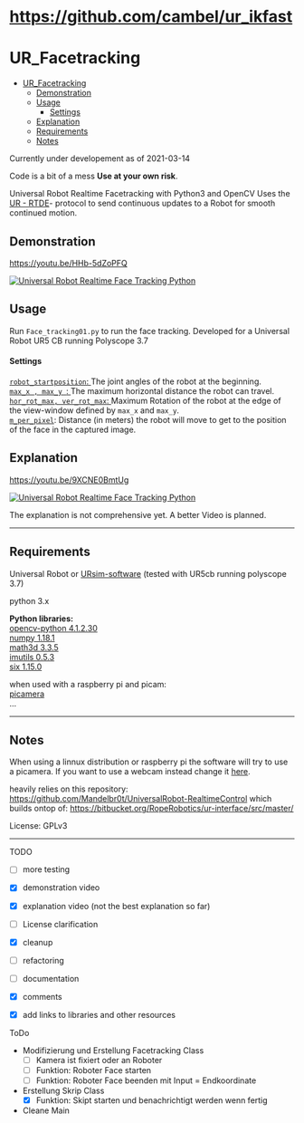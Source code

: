 # https://github.com/cambel/ur_ikfast

# UR_Facetracking

- [UR_Facetracking](#ur_facetracking)
  - [Demonstration](#demonstration)
  - [Usage](#usage)
      - [Settings](#settings)
  - [Explanation](#explanation)
  - [Requirements](#requirements)
  - [Notes](#notes)

Currently under developement as of 2021-03-14

Code is a bit of a mess **Use at your own risk**. 


 Universal Robot Realtime Facetracking with Python3 and OpenCV
 Uses the [UR - RTDE](https://www.universal-robots.com/how-tos-and-faqs/how-to/ur-how-tos/real-time-data-exchange-rtde-guide-22229/)- protocol to send continuous updates to a Robot for smooth continued motion.

## Demonstration
https://youtu.be/HHb-5dZoPFQ

[![Universal Robot Realtime Face Tracking Python](UR_Facetracking_Demo.jpg)](https://youtu.be/HHb-5dZoPFQ)

## Usage

Run `Face_tracking01.py` to run the face tracking.
Developed for a Universal Robot UR5 CB running Polyscope 3.7

#### Settings

[ `robot_startposition`: ](https://github.com/robin-gdwl/UR_Facetracking/blob/95e271c1da55890cefa2645afeca3ea63f622a54/Face_tracking01.py#L35) The joint angles of the robot at the beginning.  
[`max_x , max_y `: ](https://github.com/robin-gdwl/UR_Facetracking/blob/95e271c1da55890cefa2645afeca3ea63f622a54/Face_tracking01.py#L53) The maximum horizontal distance the robot can travel.  
[`hor_rot_max, ver_rot_max`: ](https://github.com/robin-gdwl/UR_Facetracking/blob/95e271c1da55890cefa2645afeca3ea63f622a54/Face_tracking01.py#L55)Maximum Rotation of the robot at the edge of the view-window defined by `max_x` and `max_y`.  
[`m_per_pixel`](https://github.com/robin-gdwl/UR_Facetracking/blob/95e271c1da55890cefa2645afeca3ea63f622a54/Face_tracking01.py#L51): Distance (in meters) the robot will move to get to the position of the face in the captured image.  

## Explanation

https://youtu.be/9XCNE0BmtUg

[![Universal Robot Realtime Face Tracking Python](UR_Facetracking_Explanation.png)](https://youtu.be/9XCNE0BmtUg)

The explanation is not comprehensive yet. A better Video is planned.  
___

## Requirements

Universal Robot or [URsim-software](https://www.universal-robots.com/download/?option=45440#section16597) (tested with UR5cb running polyscope 3.7)

python 3.x

**Python libraries:**  
[opencv-python 4.1.2.30](https://pypi.org/project/opencv-python/)   
[numpy 1.18.1](https://numpy.org/)  
[math3d 3.3.5](https://gitlab.com/morlin/pymath3d)   
[imutils 0.5.3](https://github.com/jrosebr1/imutils)  
[six 1.15.0](https://pypi.org/project/six/)

when used with a raspberry pi and picam:  
[picamera](https://picamera.readthedocs.io/en/release-1.13/)  
...  
___

## Notes

When using a linnux distribution or raspberry pi the software will try to use a picamera. If you want to use a webcam instead change it [here](https://github.com/robin-gdwl/UR_Facetracking/blob/master/Face_tracking01.py#L26).

heavily relies on this repository:
https://github.com/Mandelbr0t/UniversalRobot-RealtimeControl
which builds ontop of:
https://bitbucket.org/RopeRobotics/ur-interface/src/master/

License: GPLv3
___

TODO
- [ ] more testing
- [x] demonstration video
- [x] explanation video  (not the best explanation so far)
- [ ] License clarification
- [x] cleanup
- [ ] refactoring
- [ ] documentation
- [x] comments
- [x] add links to libraries and other resources



ToDo
- Modifizierung und Erstellung Facetracking Class
  - [ ] Kamera ist fixiert oder an Roboter
  - [ ] Funktion: Roboter Face starten
  - [ ] Funktion: Roboter Face beenden mit Input = Endkoordinate
- Erstellung Skrip Class
  - [x] Funktion: Skipt starten und benachrichtigt werden wenn fertig
- Cleane Main